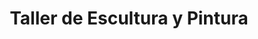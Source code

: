 ---
title: "Taller de Escultura y Pintura"
url: /antigua-guatemala/taller-de-escultura-y-pintura/
shop: general
---